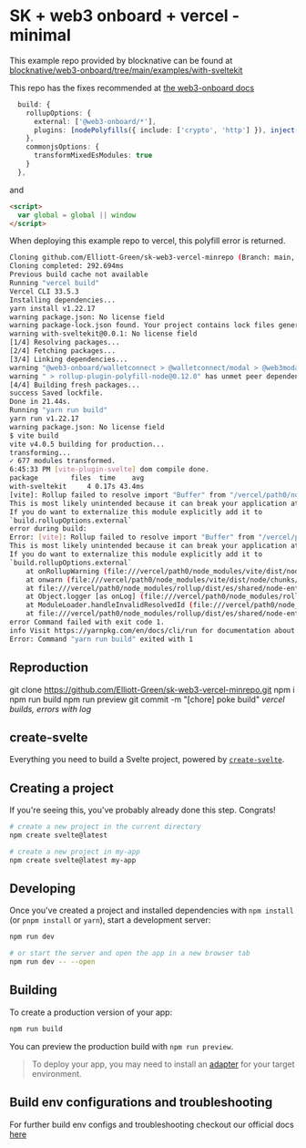 # SK + web3 onboard + vercel - minimal

This example repo provided by blocknative can be found at [blocknative/web3-onboard/tree/main/examples/with-sveltekit](https://github.com/blocknative/web3-onboard/tree/main/examples/with-sveltekit)

This repo has the fixes recommended at [the web3-onboard docs](https://onboard.blocknative.com/docs/modules/core#sveltekit-vite)

```ts
  build: {
    rollupOptions: {
      external: ['@web3-onboard/*'],
      plugins: [nodePolyfills({ include: ['crypto', 'http'] }), inject({ Buffer: ['Buffer', 'Buffer'] })]
    },
    commonjsOptions: {
      transformMixedEsModules: true
    }
  },
```

and

```html
<script>
  var global = global || window
</script>
```

When deploying this example repo to vercel, this polyfill error is returned.

```bash
Cloning github.com/Elliott-Green/sk-web3-vercel-minrepo (Branch: main, Commit: d984944)
Cloning completed: 292.694ms
Previous build cache not available
Running "vercel build"
Vercel CLI 33.5.3
Installing dependencies...
yarn install v1.22.17
warning package.json: No license field
warning package-lock.json found. Your project contains lock files generated by tools other than Yarn. It is advised not to mix package managers in order to avoid resolution inconsistencies caused by unsynchronized lock files. To clear this warning, remove package-lock.json.
warning with-sveltekit@0.0.1: No license field
[1/4] Resolving packages...
[2/4] Fetching packages...
[3/4] Linking dependencies...
warning "@web3-onboard/walletconnect > @walletconnect/modal > @web3modal/core > valtio > use-sync-external-store@1.2.0" has unmet peer dependency "react@^16.8.0 || ^17.0.0 || ^18.0.0".
warning " > rollup-plugin-polyfill-node@0.12.0" has unmet peer dependency "rollup@^1.20.0 || ^2.0.0 || ^3.0.0".
[4/4] Building fresh packages...
success Saved lockfile.
Done in 21.44s.
Running "yarn run build"
yarn run v1.22.17
warning package.json: No license field
$ vite build
vite v4.0.5 building for production...
transforming...
✓ 677 modules transformed.
6:45:33 PM [vite-plugin-svelte] dom compile done.
package        files  time    avg
with-sveltekit     4 0.17s 43.4ms
[vite]: Rollup failed to resolve import "Buffer" from "/vercel/path0/node_modules/@walletconnect/encoding/dist/esm/index.js".
This is most likely unintended because it can break your application at runtime.
If you do want to externalize this module explicitly add it to
`build.rollupOptions.external`
error during build:
Error: [vite]: Rollup failed to resolve import "Buffer" from "/vercel/path0/node_modules/@walletconnect/encoding/dist/esm/index.js".
This is most likely unintended because it can break your application at runtime.
If you do want to externalize this module explicitly add it to
`build.rollupOptions.external`
    at onRollupWarning (file:///vercel/path0/node_modules/vite/dist/node/chunks/dep-9cd3c8cb.js:44636:19)
    at onwarn (file:///vercel/path0/node_modules/vite/dist/node/chunks/dep-9cd3c8cb.js:44407:13)
    at file:///vercel/path0/node_modules/rollup/dist/es/shared/node-entry.js:24276:13
    at Object.logger [as onLog] (file:///vercel/path0/node_modules/rollup/dist/es/shared/node-entry.js:25950:9)
    at ModuleLoader.handleInvalidResolvedId (file:///vercel/path0/node_modules/rollup/dist/es/shared/node-entry.js:24862:26)
    at file:///vercel/path0/node_modules/rollup/dist/es/shared/node-entry.js:24822:26
error Command failed with exit code 1.
info Visit https://yarnpkg.com/en/docs/cli/run for documentation about this command.
Error: Command "yarn run build" exited with 1
```

## Reproduction

git clone <https://github.com/Elliott-Green/sk-web3-vercel-minrepo.git>
npm i
npm run build
npm run preview
git commit -m "[chore] poke build"
*vercel builds, errors with log*

## create-svelte

Everything you need to build a Svelte project, powered by [`create-svelte`](https://github.com/sveltejs/kit/tree/master/packages/create-svelte).

## Creating a project

If you're seeing this, you've probably already done this step. Congrats!

```bash
# create a new project in the current directory
npm create svelte@latest

# create a new project in my-app
npm create svelte@latest my-app
```

## Developing

Once you've created a project and installed dependencies with `npm install` (or `pnpm install` or `yarn`), start a development server:

```bash
npm run dev

# or start the server and open the app in a new browser tab
npm run dev -- --open
```

## Building

To create a production version of your app:

```bash
npm run build
```

You can preview the production build with `npm run preview`.

> To deploy your app, you may need to install an [adapter](https://kit.svelte.dev/docs/adapters) for your target environment.

## Build env configurations and troubleshooting

For further build env configs and troubleshooting checkout our official docs [here](https://onboard.blocknative.com/docs/modules/core#sveltekit-vite)

